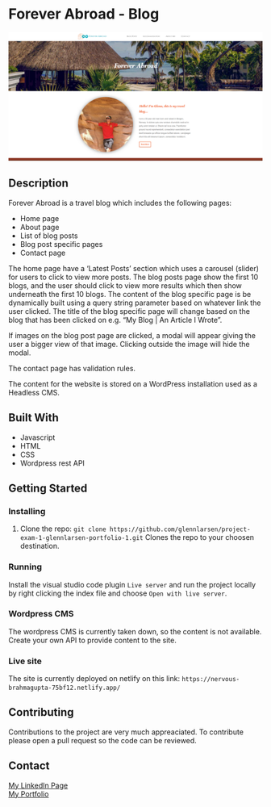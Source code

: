 # Forever Abroad - Blog

![screenshot](assets/screenshot.png)

## Description

Forever Abroad is a travel blog which includes the following pages:

- Home page
- About page
- List of blog posts
- Blog post specific pages
- Contact page

The home page have a ‘Latest Posts’ section which uses a carousel (slider) for users to click to view more posts.
The blog posts page show the first 10 blogs, and the user should click to view more results which then show underneath the first 10 blogs.
The content of the blog specific page is be dynamically built using a query string parameter based on whatever link the user clicked. The title of the blog specific page will change based on the blog that has been clicked on e.g. “My Blog | An Article I Wrote”.

If images on the blog post page are clicked, a modal will appear giving the user a bigger view of that image. Clicking outside the image will hide the modal.

The contact page has validation rules.

The content for the website is stored on a WordPress installation used as a Headless CMS.

## Built With

- Javascript
- HTML
- CSS
- Wordpress rest API

## Getting Started

### Installing

1. Clone the repo:
   `git clone https://github.com/glennlarsen/project-exam-1-glennlarsen-portfolio-1.git`
   Clones the repo to your choosen destination.

### Running

Install the visual studio code plugin `Live server` and run the project locally by right clicking the index file and choose `Open with live server`.

### Wordpress CMS

The wordpress CMS is currently taken down, so the content is not available. Create your own API to provide content to the site.

### Live site

The site is currently deployed on netlify on this link: `https://nervous-brahmagupta-75bf12.netlify.app/`

## Contributing

Contributions to the project are very much appreaciated. To contribute please open a pull request so the code can be reviewed.

## Contact

[My LinkedIn Page](https://www.linkedin.com/in/glenn-larsen-288173242/)\
[My Portfolio](https://glennportfolio.site)

